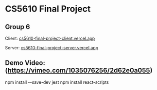 # CS5610 Final Project 
## Group 6

Client: [cs5610-final-project-client.vercel.app](https://cs5610-final-project-client.vercel.app/)

Server: [cs5610-final-project-server.vercel.app](https://cs5610-final-project-server.vercel.app/)

## Demo Video: (https://vimeo.com/1035076256/2d62e0a055)

npm install --save-dev jest
npm install react-scripts

